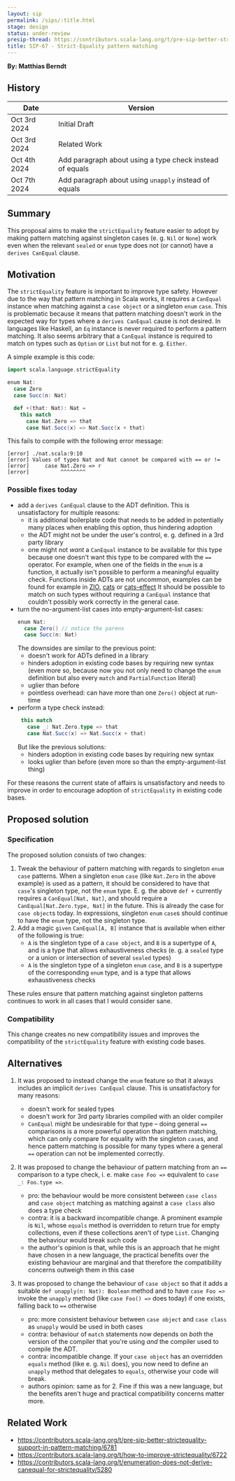 ```yaml
---
layout: sip
permalink: /sips/:title.html
stage: design
status: under-review
presip-thread: https://contributors.scala-lang.org/t/pre-sip-better-strictequality-support-in-pattern-matching/6781
title: SIP-67 - Strict-Equality pattern matching
---
```


**By: Matthias Berndt**

## History

| Date          | Version                                                   |
|---------------|-----------------------------------------------------------|
| Oct 3rd 2024  | Initial Draft                                             |
| Oct 3rd 2024  | Related Work                                              |
| Oct 4th 2024  | Add paragraph about using a type check instead of equals  |
| Oct 7th 2024  | Add paragraph about using `unapply` instead of equals     |
## Summary

This proposal aims to make the `strictEquality` feature easier to adopt by making pattern matching
against singleton cases (e. g. `Nil` or `None`) work even when the relevant `sealed` or `enum` type
does not (or cannot) have a `derives CanEqual` clause.

## Motivation

The `strictEquality` feature is important to improve type safety. However due to the way that pattern matching in
Scala works, it requires a `CanEqual` instance when matching against a `case object` or a singleton `enum` `case`. This is problematic because it means that pattern matching doesn't work in the expected
way for types where a `derives CanEqual` cause is not desired.
In languages like Haskell, an `Eq` instance is never required to perform a pattern matching.
It also seems arbitrary that a `CanEqual` instance is required to match on types such as `Option` or `List` but not for e. g. `Either`.


A simple example is this code:

```scala
import scala.language.strictEquality

enum Nat:
  case Zero
  case Succ(n: Nat)

  def +(that: Nat): Nat =
    this match
      case Nat.Zero => that
      case Nat.Succ(x) => Nat.Succ(x + that)
```
This fails to compile with the following error message:

```
[error] ./nat.scala:9:10
[error] Values of types Nat and Nat cannot be compared with == or !=
[error]     case Nat.Zero => r
[error]          ^^^^^^^^
```
### Possible fixes today
 - add a `derives CanEqual` clause to the ADT definition. This is unsatisfactory for multiple reasons:
   - it is additional boilerplate code that needs to be added in potentially many places when enabling this option, thus hindering adoption
   - the ADT might not be under the user's control, e. g. defined in a 3rd party library
   - one might not *want* a `CanEqual` instance to be available for this type because one doesn't want this type to be compared with the `==`
     operator. For example, when one of the fields in the `enum` is a function, it actually isn't possible to perform a meaningful equality check.
     Functions inside ADTs are not uncommon, examples can be found for example in
     [ZIO](https://github.com/zio/zio/blob/65a35bcba47bdc1720fd86c612fc6573c84b460d/core/shared/src/main/scala/zio/ZIO.scala#L6075),
     [cats](https://github.com/typelevel/cats/blob/1cc04eca9f2bc934c869a7c5054b15f6702866fb/free/src/main/scala/cats/free/Free.scala#L219) or
     [cats-effect](https://github.com/typelevel/cats-effect/blob/eb918fa59f85543278eae3506fda84ccea68ad7c/core/shared/src/main/scala/cats/effect/IO.scala#L2235)
     It should be possible to match on such types without requiring a `CanEqual` instance that couldn't possibly work correctly in the general case.
 - turn the no-argument-list cases into empty-argument-list cases:
   ```scala
   enum Nat:
     case Zero() // notice the parens
     case Succ(n: Nat)
   ```
   The downsides are similar to the previous point:
   - doesn't work for ADTs defined in a library
   - hinders adoption in existing code bases by requiring new syntax (even more so, because now you not only need to change the `enum` definition
   but also every `match` and `PartialFunction` literal)
   - uglier than before
   - pointless overhead: can have more than one `Zero()` object at run-time
 - perform a type check instead:
   ```scala
    this match
      case _: Nat.Zero.type => that
      case Nat.Succ(x) => Nat.Succ(x + that)
   ```
   But like the previous solutions:
   - hinders adoption in existing code bases by requiring new syntax
   - looks uglier than before (even more so than the empty-argument-list thing)
     
For these reasons the current state of affairs is unsatisfactory and needs to improve in order to encourage adoption of `strictEquality` in existing code bases.
## Proposed solution

### Specification

The proposed solution consists of two changes:
 1. Tweak the behaviour of pattern matching with regards to singleton `enum` `case` patterns. When a singleton `enum` `case` (like `Nat.Zero` in the above example)
    is used as a pattern, it should be considered  to have that `case`'s singleton type, not the `enum` type. E. g. the above `def +` currently requires a `CanEqual[Nat, Nat]`,
    and should require a `CanEqual[Nat.Zero.type, Nat]` in the future. This is already the case for `case object`s today. In expressions, singleton `enum` `case`s
    should continue to have the `enum` type, not the singleton type.
 1. Add a magic `given` `CanEqual[A, B]` instance that is available when either of the following is true:
    - `A` is the singleton type of a `case object`, and `B` is a supertype of `A`, and is a type that allows exhaustiveness checks
      (e. g. a `sealed` type or a union or intersection of several `sealed` types)
    - `A` is the singleton type of a singleton `enum` `case`, and `B` is a supertype of the corresponding `enum` type, and is a type that allows exhaustiveness
      checks

These rules ensure that pattern matching against singleton patterns continues to work in all cases that I would consider sane.


### Compatibility

This change creates no new compatibility issues and improves the compatibility of the `strictEquality` feature with existing code bases.

## Alternatives

1. It was proposed to instead change the `enum` feature so that it always includes an implicit `derives CanEqual` clause. This is unsatisfactory for many reasons:
   - doesn't work for sealed types
   - doesn't work for 3rd party libraries compiled with an older compiler
   - `CanEqual` might be undesirable for that type – doing general `==` comparisons is a more powerful operation than pattern matching, which can only compare
     for equality with the singleton `case`s, and hence pattern matching is possible for many types where a general `==` operation can not be implemented correctly.

1. It was proposed to change the behaviour of pattern matching from an `==` comparison to a type check, i. e. make `case Foo =>` equivalent to `case _: Foo.type =>`.
   - pro: the behaviour would be more consistent between `case class` and `case object` matching as matching against a `case class` also does a type check
   - contra: it is a backward incompatible change. A prominent example is `Nil`, whose `equals` method is overridden to return true for empty collections, even if these
     collections aren't of type `List`. Changing the behaviour would break such code
   - the author's opinion is that, while this is an approach that he might have chosen in a new language, the practical benefits over the existing behaviour are marginal and that therefore the compatibility concerns outweigh them in this case
1. It was proposed to change the behaviour of `case object` so that it adds a suitable `def unapply(n: Nat): Boolean` method and to have `case Foo =>` invoke the `unapply` method (like `case Foo() =>` does today) if one exists, falling back to `==` otherwise
   - pro: more consistent behaviour between `case object` and `case class` as `unapply` would be used in both cases
   - contra: behaviour of `match` statements now depends on *both* the version of the compiler that you're using *and* the compiler used to compile the ADT.
   - contra: incompatible change. If your `case object` has an overridden `equals` method (like e. g. `Nil` does), you now need to define an `unapply` method that delegates to `equals`, otherwise your code will break. 
   - authors opinion: same as for 2. Fine if this was a new language, but the benefits aren't huge and practical compatibility concerns matter more.
 
## Related Work
 - https://contributors.scala-lang.org/t/pre-sip-better-strictequality-support-in-pattern-matching/6781
 - https://contributors.scala-lang.org/t/how-to-improve-strictequality/6722
 - https://contributors.scala-lang.org/t/enumeration-does-not-derive-canequal-for-strictequality/5280
